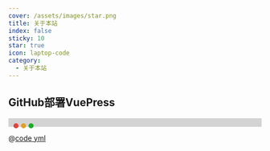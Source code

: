 ```yaml
---
cover: /assets/images/star.png
title: 关于本站
index: false
sticky: 10
star: true
icon: laptop-code
category:
  - 关于本站
---
```


<Catalog />

## GitHub部署VuePress
<div style="background-color:lightgray;">
<div class="warpper">
    <div class="mac b1"></div>
    <div class="mac b2"></div>
    <div class="mac b3"></div>
</div>
<br>
</div>

@[code yml](../../.github/workflows/main.yml)

<style>
    .mac {
        width:10px;
        height:10px;
        border-radius:5px;
        float:left;
        margin:10px 0 0 5px;
    }
    .b1 {
        background:#E0443E;
        margin-left: 10px;
    }
    .b2 { background:#DEA123; }
    .b3 { background:#1AAB29; }
    .warpper{
        background:#121212;
        border-radius:5px;
        width:400px;
    }
</style>
